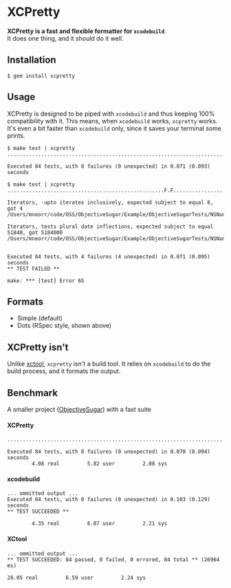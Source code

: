 # XCPretty

__XCPretty is a fast and flexible formatter for `xcodebuild`__.<br/>
It does one thing, and it should do it well.

## Installation

    $ gem install xcpretty

## Usage

XCPretty is designed to be piped with `xcodebuild` and thus keeping 100% compatibility with it.
This means, when `xcodebuild` works, `xcpretty` works.
It's even a bit faster than `xcodebuild` only, since it saves your terminal some prints.

```
$ make test | xcpretty
....................................................................................

Executed 84 tests, with 0 failures (0 unexpected) in 0.071 (0.093) seconds
```
```
$ make test | xcpretty
...................................................F.F..............................

Iterators, -upto iterates inclusively, expected subject to equal 8, got 4
/Users/mneorr/code/OSS/ObjectiveSugar/Example/ObjectiveSugarTests/NSNumberTests.m:30

Iterators, tests plural date inflections, expected subject to equal 51840, got 5184000
/Users/mneorr/code/OSS/ObjectiveSugar/Example/ObjectiveSugarTests/NSNumberTests.m:78


Executed 84 tests, with 4 failures (4 unexpected) in 0.071 (0.095) seconds
** TEST FAILED **

make: *** [test] Error 65
```

## Formats

- Simple (default)
- Dots (RSpec style, shown above)

## XCPretty isn't

Unlike [xctool](https://github.com/facebook/xctool), `xcpretty` isn't a build tool.
It relies on `xcodebuild` to do the build process, and it formats the output.


## Benchmark

A smaller project ([ObjectiveSugar](https://github.com/mneorr/objectivesugar)) with a fast suite

#### XCPretty
```
....................................................................................

Executed 84 tests, with 0 failures (0 unexpected) in 0.070 (0.094) seconds
        4.08 real         5.82 user         2.08 sys
```
#### xcodebuild
```
... ommitted output ...
Executed 84 tests, with 0 failures (0 unexpected) in 0.103 (0.129) seconds
** TEST SUCCEEDED **

        4.35 real         6.07 user         2.21 sys
```
#### XCtool
```
... ommitted output ...
** TEST SUCCEEDED: 84 passed, 0 failed, 0 errored, 84 total ** (26964 ms)

28.05 real         6.59 user         2.24 sys
```
